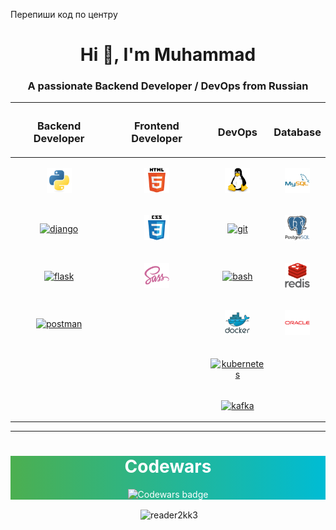 Перепиши код по центру

<h1 align="center">Hi 👋, I'm Muhammad</h1>
<h3 align="center">A passionate Backend Developer / DevOps from Russian</h3>

<table align="center">
  <thead>
    <tr>
      <th><h3 align="center">Backend Developer</h3></th>
      <th><h3 align="center">Frontend Developer</h3></th>
      <th><h3 align="center">DevOps</h3></th>
      <th><h3 align="center">Database</h3></th>
    </tr>
  </thead>
  <tbody>
    <tr>
      <td><p align="center"><a href="https://www.python.org" target="_blank" rel="noreferrer"> <img src="https://raw.githubusercontent.com/devicons/devicon/master/icons/python/python-original.svg" alt="python" width="40" height="40"/></a></p></td>
      <td><p align="center"><a href="https://www.w3.org/html/" target="_blank" rel="noreferrer"> <img src="https://raw.githubusercontent.com/devicons/devicon/master/icons/html5/html5-original-wordmark.svg" alt="html5" width="40" height="40"/></a></p></td>
      <td><p align="center"><a href="https://www.linux.org/" target="_blank" rel="noreferrer"> <img src="https://raw.githubusercontent.com/devicons/devicon/master/icons/linux/linux-original.svg" alt="linux" width="40" height="40"/></a></p></td>
      <td><p align="center"><a href="https://www.mysql.com/" target="_blank" rel="noreferrer"> <img src="https://raw.githubusercontent.com/devicons/devicon/master/icons/mysql/mysql-original-wordmark.svg" alt="mysql" width="40" height="40"/></a></p></td>
    </tr>
    <tr>
      <td><p align="center"><a href="https://www.djangoproject.com/" target="_blank" rel="noreferrer"> <img src="https://cdn.worldvectorlogo.com/logos/django.svg" alt="django" width="40" height="40"/></a></p></td>
      <td><p align="center"><a href="https://www.w3schools.com/css/" target="_blank" rel="noreferrer"><img src="https://raw.githubusercontent.com/devicons/devicon/master/icons/css3/css3-original-wordmark.svg" alt="css3" width="40" height="40"/></a></p></td>
      <td><p align="center"><a href="https://git-scm.com/" target="_blank" rel="noreferrer"> <img src="https://www.vectorlogo.zone/logos/git-scm/git-scm-icon.svg" alt="git" width="40" height="40"/></a></p></td>
      <td><p align="center"><a href="https://www.postgresql.org" target="_blank" rel="noreferrer"> <img src="https://raw.githubusercontent.com/devicons/devicon/master/icons/postgresql/postgresql-original-wordmark.svg" alt="postgresql" width="40" height="40"/></a></p></td>
    </tr>
    <tr>
      <td><p align="center"><a href="https://flask.palletsprojects.com/" target="_blank" rel="noreferrer"> <img src="https://www.vectorlogo.zone/logos/pocoo_flask/pocoo_flask-icon.svg" alt="flask" width="40" height="40"/></a></p></td>
      <td><p align="center"><a href="https://sass-lang.com" target="_blank" rel="noreferrer"> <img src="https://raw.githubusercontent.com/devicons/devicon/master/icons/sass/sass-original.svg" alt="sass" width="40" height="40"/></a></p></td>
      <td><p align="center"><a href="https://www.gnu.org/software/bash/" target="_blank" rel="noreferrer"> <img src="https://www.vectorlogo.zone/logos/gnu_bash/gnu_bash-icon.svg" alt="bash" width="40" height="40"/></a></p></td>
      <td><p align="center"><a href="https://redis.io" target="_blank" rel="noreferrer"> <img src="https://raw.githubusercontent.com/devicons/devicon/master/icons/redis/redis-original-wordmark.svg" alt="redis" width="40" height="40"/></a></p></td>
    </tr>
    <tr>
      <td><p align="center"><a href="https://postman.com" target="_blank" rel="noreferrer"> <img src="https://www.vectorlogo.zone/logos/getpostman/getpostman-icon.svg" alt="postman" width="40" height="40"/></a></p></td>
      <td></td>
      <td><p align="center"><a href="https://www.docker.com/" target="_blank" rel="noreferrer"> <img src="https://raw.githubusercontent.com/devicons/devicon/master/icons/docker/docker-original-wordmark.svg" alt="docker" width="40" height="40"/></a> </p></p></td>
      <td><p align="center"><a href="https://www.oracle.com/" target="_blank" rel="noreferrer"> <img src="https://raw.githubusercontent.com/devicons/devicon/master/icons/oracle/oracle-original.svg" alt="oracle" width="40" height="40"/></a></p></td>
    </tr>
    <tr>
      <td></td>
      <td></td>
      <td><p align="center"><a href="https://kubernetes.io" target="_blank" rel="noreferrer"> <img src="https://www.vectorlogo.zone/logos/kubernetes/kubernetes-icon.svg" alt="kubernetes" width="40" height="40"/></a></p></td>
      <td></td>
    </tr>
    <tr>
      <td></td>
      <td></td>
      <td><p align="center"><a href="https://kafka.apache.org/" target="_blank" rel="noreferrer"> <img src="https://www.vectorlogo.zone/logos/apache_kafka/apache_kafka-icon.svg" alt="kafka" width="40" height="40"/></a> </p></td>
      <td></td>
    </tr>
  </tbody>
</table>


<hr>

<div style="background: linear-gradient(to right, #4CAF50, #00BCD4); text-align: center; color: white;" align="center">
  <h1>Codewars</h1>
  <p align="center">
    <img src="https://www.codewars.com/users/Reader2kk3/badges/large" alt="Codewars badge">
  </p>
</div>
  





<p align="center">&nbsp;<img align="center" src="https://github-readme-stats.vercel.app/api?username=reader2kk3&show_icons=true&locale=en" alt="reader2kk3"/></p>
